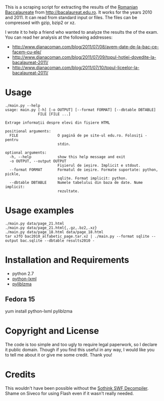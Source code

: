 This is a scraping script for extracting the results of the
[Romanian Baccalaureate][1] from http://bacalaureat.edu.ro. It works for the
years 2010 and 2011. It can read from standard input or files. The files can
be compressed with gzip, bzip2 or xz.

I wrote it to help a friend who wanted to analyze the results the of the exam. You can read her analysis at the following addresses:

 - http://www.dianacoman.com/blog/2011/07/08/avem-date-de-la-bac-ce-facem-cu-ele/
 - http://www.dianacoman.com/blog/2011/07/09/topul-hotiei-dovedite-la-bacalaureat-2011/
 - http://www.dianacoman.com/blog/2011/07/10/topul-liceelor-la-bacalaureat-2011/

[1]: http://en.wikipedia.org/wiki/Romanian_Baccalaureate


Usage
=====

    ./main.py --help
    usage: main.py [-h] [-o OUTPUT] [--format FORMAT] [--dbtable DBTABLE]
                   FILE [FILE ...]

    Extrage informații despre elevi din fișiere HTML

    positional arguments:
      FILE                  O pagină de pe site-ul edu.ro. Folosiți - pentru
                            stdin.

    optional arguments:
      -h, --help            show this help message and exit
      -o OUTPUT, --output OUTPUT
                            Fișierul de ieșire. Implicit e stdout.
      --format FORMAT       Formatul de ieșire. Formate suportate: python, pickle,
                            sqlite. Format implicit: python.
      --dbtable DBTABLE     Numele tabelului din baza de date. Nume implicit:
                            rezultate.


Usage examples
==============

    ./main.py data/page_21.html
    ./main.py data/page_21.html{,.gz,.bz2,.xz}
    ./main.py data/page_18.html data/page_18.html
    tar xJfO bac2010_alfabetic_page.tar.xz | ./main.py --format sqlite --output bac.sqlite --dbtable results2010 -


Installation and Requirements
=============================

 - python 2.7
 - [python-lxml](http://lxml.de/)
 - [pyliblzma](https://launchpad.net/pyliblzma)

Fedora 15
---------

yum install python-lxml pyliblzma


Copyright and License
=====================

The code is too simple and too ugly to require legal paperwork, so I declare
it public domain. Though if you find this useful in any way, I would like you
to tell me about it or give me some credit. Thank you!


Credits
=======

This wouldn't have been possible without the [Sothink SWF Decompiler][2]. Shame
on Siveco for using Flash even if it wasn't really needed.

[2]: http://www.sothink.com/product/flashdecompiler/
